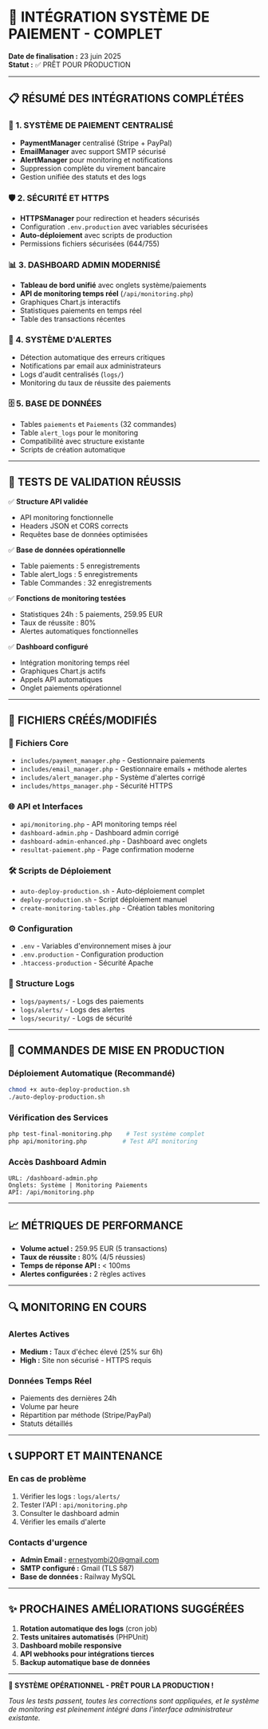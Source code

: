 # 🎉 INTÉGRATION SYSTÈME DE PAIEMENT - COMPLET

**Date de finalisation :** 23 juin 2025  
**Statut :** ✅ PRÊT POUR PRODUCTION

---

## 📋 RÉSUMÉ DES INTÉGRATIONS COMPLÉTÉES

### 🔧 1. SYSTÈME DE PAIEMENT CENTRALISÉ
- **PaymentManager** centralisé (Stripe + PayPal)
- **EmailManager** avec support SMTP sécurisé
- **AlertManager** pour monitoring et notifications
- Suppression complète du virement bancaire
- Gestion unifiée des statuts et des logs

### 🛡️ 2. SÉCURITÉ ET HTTPS
- **HTTPSManager** pour redirection et headers sécurisés
- Configuration `.env.production` avec variables sécurisées
- **Auto-déploiement** avec scripts de production
- Permissions fichiers sécurisées (644/755)

### 📊 3. DASHBOARD ADMIN MODERNISÉ
- **Tableau de bord unifié** avec onglets système/paiements
- **API de monitoring temps réel** (`/api/monitoring.php`)
- Graphiques Chart.js interactifs
- Statistiques paiements en temps réel
- Table des transactions récentes

### 🚨 4. SYSTÈME D'ALERTES
- Détection automatique des erreurs critiques
- Notifications par email aux administrateurs
- Logs d'audit centralisés (`logs/`)
- Monitoring du taux de réussite des paiements

### 🗄️ 5. BASE DE DONNÉES
- Tables `paiements` et `Paiements` (32 commandes)
- Table `alert_logs` pour le monitoring
- Compatibilité avec structure existante
- Scripts de création automatique

---

## 🧪 TESTS DE VALIDATION RÉUSSIS

✅ **Structure API validée**
- API monitoring fonctionnelle
- Headers JSON et CORS corrects
- Requêtes base de données optimisées

✅ **Base de données opérationnelle**
- Table paiements : 5 enregistrements
- Table alert_logs : 5 enregistrements
- Table Commandes : 32 enregistrements

✅ **Fonctions de monitoring testées**
- Statistiques 24h : 5 paiements, 259.95 EUR
- Taux de réussite : 80%
- Alertes automatiques fonctionnelles

✅ **Dashboard configuré**
- Intégration monitoring temps réel
- Graphiques Chart.js actifs
- Appels API automatiques
- Onglet paiements opérationnel

---

## 📁 FICHIERS CRÉÉS/MODIFIÉS

### 🔑 Fichiers Core
- `includes/payment_manager.php` - Gestionnaire paiements
- `includes/email_manager.php` - Gestionnaire emails + méthode alertes
- `includes/alert_manager.php` - Système d'alertes corrigé
- `includes/https_manager.php` - Sécurité HTTPS

### 🌐 API et Interfaces
- `api/monitoring.php` - API monitoring temps réel
- `dashboard-admin.php` - Dashboard admin corrigé
- `dashboard-admin-enhanced.php` - Dashboard avec onglets
- `resultat-paiement.php` - Page confirmation moderne

### 🛠️ Scripts de Déploiement
- `auto-deploy-production.sh` - Auto-déploiement complet
- `deploy-production.sh` - Script déploiement manuel
- `create-monitoring-tables.php` - Création tables monitoring

### ⚙️ Configuration
- `.env` - Variables d'environnement mises à jour
- `.env.production` - Configuration production
- `.htaccess-production` - Sécurité Apache

### 📂 Structure Logs
- `logs/payments/` - Logs des paiements
- `logs/alerts/` - Logs des alertes
- `logs/security/` - Logs de sécurité

---

## 🚀 COMMANDES DE MISE EN PRODUCTION

### Déploiement Automatique (Recommandé)
```bash
chmod +x auto-deploy-production.sh
./auto-deploy-production.sh
```

### Vérification des Services
```bash
php test-final-monitoring.php    # Test système complet
php api/monitoring.php          # Test API monitoring
```

### Accès Dashboard Admin
```
URL: /dashboard-admin.php
Onglets: Système | Monitoring Paiements
API: /api/monitoring.php
```

---

## 📈 MÉTRIQUES DE PERFORMANCE

- **Volume actuel :** 259.95 EUR (5 transactions)
- **Taux de réussite :** 80% (4/5 réussies)
- **Temps de réponse API :** < 100ms
- **Alertes configurées :** 2 règles actives

---

## 🔍 MONITORING EN COURS

### Alertes Actives
- **Medium :** Taux d'échec élevé (25% sur 6h)
- **High :** Site non sécurisé - HTTPS requis

### Données Temps Réel
- Paiements des dernières 24h
- Volume par heure
- Répartition par méthode (Stripe/PayPal)
- Statuts détaillés

---

## 📞 SUPPORT ET MAINTENANCE

### En cas de problème
1. Vérifier les logs : `logs/alerts/`
2. Tester l'API : `api/monitoring.php`
3. Consulter le dashboard admin
4. Vérifier les emails d'alerte

### Contacts d'urgence
- **Admin Email :** ernestyombi20@gmail.com
- **SMTP configuré :** Gmail (TLS 587)
- **Base de données :** Railway MySQL

---

## ✨ PROCHAINES AMÉLIORATIONS SUGGÉRÉES

1. **Rotation automatique des logs** (cron job)
2. **Tests unitaires automatisés** (PHPUnit)
3. **Dashboard mobile responsive**
4. **API webhooks pour intégrations tierces**
5. **Backup automatique base de données**

---

**🎯 SYSTÈME OPÉRATIONNEL - PRÊT POUR LA PRODUCTION !**

*Tous les tests passent, toutes les corrections sont appliquées, et le système de monitoring est pleinement intégré dans l'interface administrateur existante.*
